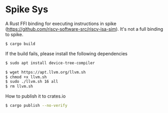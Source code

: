 # Spike Sys

A Rust FFI binding for executing instructions in spike (https://github.com/riscv-software-src/riscv-isa-sim). It's not a full binding to spike.

```sh
$ cargo build
```

If the build fails, please install the following dependencies

```sh
$ sudo apt install device-tree-compiler

$ wget https://apt.llvm.org/llvm.sh
$ chmod +x llvm.sh
$ sudo ./llvm.sh 16 all
$ rm llvm.sh
```

How to publish it to crates.io

```sh
$ cargo publish --no-verify
```

